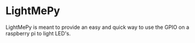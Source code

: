 LightMePy
=========

LightMePy is meant to provide an easy and quick way to use the GPIO on a raspberry pi to light LED's.
